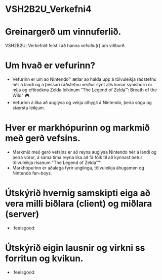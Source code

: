 # VSH2B2U_Verkefni4
# Greinargerð um vinnuferlið.
VSH2B2U; Verkefnið felst í að hanna vefsíðu(r) um viðburð.

# Um hvað er vefurinn?
* Vefurinn er um að Nintendo™ ætlar að halda upp á tölvuleikja ráðstefnu hér á landi og á þessari ráðstefnu verður sýnt alls konar sýnishorn úr nýja og eftirsókna Zelda leikinum "The Legend of Zelda™: Breath of the Wild" :video_game:
* Vefurinn á líka að auglýsa og vekja athygli á Nintendo, þeira sögu og stærstu leikjum.

# Hver er markhópurinn og markmið með gerð vefsins.
* Markmið með gerð vefsins er að reyna auglýsa Nintendo hér á landi og þeira vörur, á sama tíma reyna líka að fá fólk til að kynnast betur tölvuleikja risanum "The Legend of Zelda™".
* Markhópurinn er aðalega fyrir unglinga, tölvuleikja áhugamen og Nintendo fan-boys.

# Útskýrið hvernig samskipti eiga að vera milli biðlara (client) og miðlara (server)
* :feelsgood:

# Útskýrið eigin lausnir og virkni ss forritun og kvikun.
* :feelsgood:
